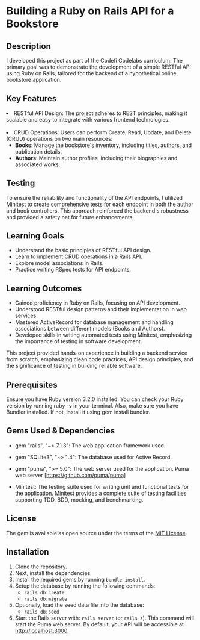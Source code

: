 
# Building a Ruby on Rails API for a Bookstore

## Description

I developed this project as part of the Codefi Codelabs curriculum. The primary goal was to demonstrate the development of a simple RESTful API using Ruby on Rails, tailored for the backend of a hypothetical online bookstore application.

## Key Features

<li>RESTful API Design: The project adheres to REST principles, making it scalable and easy to integrate with various frontend technologies.</li> <br>
<li> CRUD Operations: Users can perform Create, Read, Update, and Delete (CRUD) operations on two main resources:
    <ul>
      <li><strong>Books</strong>: Manage the bookstore's inventory, including titles, authors, and publication details.</li>
      <li><strong>Authors</strong>: Maintain author profiles, including their biographies and associated works.</li>
    </ul>
  </li>

## Testing

To ensure the reliability and functionality of the API endpoints, I utilized Minitest to create comprehensive tests for each endpoint in both the author and book controllers. This approach reinforced the backend's robustness and provided a safety net for future enhancements.

## Learning Goals

<ul>
  <li>Understand the basic principles of RESTful API design.</li>
  <li>Learn to implement CRUD operations in a Rails API.</li>
  <li>Explore model associations in Rails.</li>
  <li>Practice writing RSpec tests for API endpoints.</li>
</ul>

## Learning Outcomes

<ul>
  <li>Gained proficiency in Ruby on Rails, focusing on API development.</li>
  <li>Understood RESTful design patterns and their implementation in web services.</li>
  <li>Mastered ActiveRecord for database management and handling associations between different models (Books and Authors).</li>
  <li>Developed skills in writing automated tests using Minitest, emphasizing the importance of testing in software development.</li>
</ul>

<p>This project provided hands-on experience in building a backend service from scratch, emphasizing clean code practices, API design principles, and the significance of testing in building reliable software.</p>

## Prerequisites

Ensure you have Ruby version 3.2.0 installed. You can check your Ruby version by running ruby -v in your terminal. Also, make sure you have Bundler installed. If not, install it using gem install bundler.

## Gems Used & Dependencies

* gem "rails", "~> 7.1.3": The web application framework used.

* gem "SQLite3", "~> 1.4": The database used for Active Record.

* gem "puma", ">= 5.0": The web server used for the application.
Puma web server [https://github.com/puma/puma]

* Minitest: The testing suite used for writing unit and functional tests for the application. Minitest provides a complete suite of testing facilities supporting TDD, BDD, mocking, and benchmarking.

## License

The gem is available as open source under the terms of the [MIT License](https://opensource.org/licenses/MIT).

## Installation

<ol>
  <li>Clone the repository.</li>
  <li>Next, install the dependencies.</li>
  <li>Install the required gems by running <code>bundle install</code>.</li>
  <li>
    Setup the database by running the following commands:
    <ul>
      <li><code>rails db:create</code></li>
      <li><code>rails db:migrate</code></li>
    </ul>
  </li>
  <li>
    Optionally, load the seed data file into the database:
    <ul>
      <li><code>rails db:seed</code></li>
    </ul>
  </li>
  <li>Start the Rails server with: <code>rails server</code> (or <code>rails s</code>). This command will start the Puma web server. By default, your API will be accessible at <a href="http://localhost:3000">http://localhost:3000</a>.</li>
</ol>







